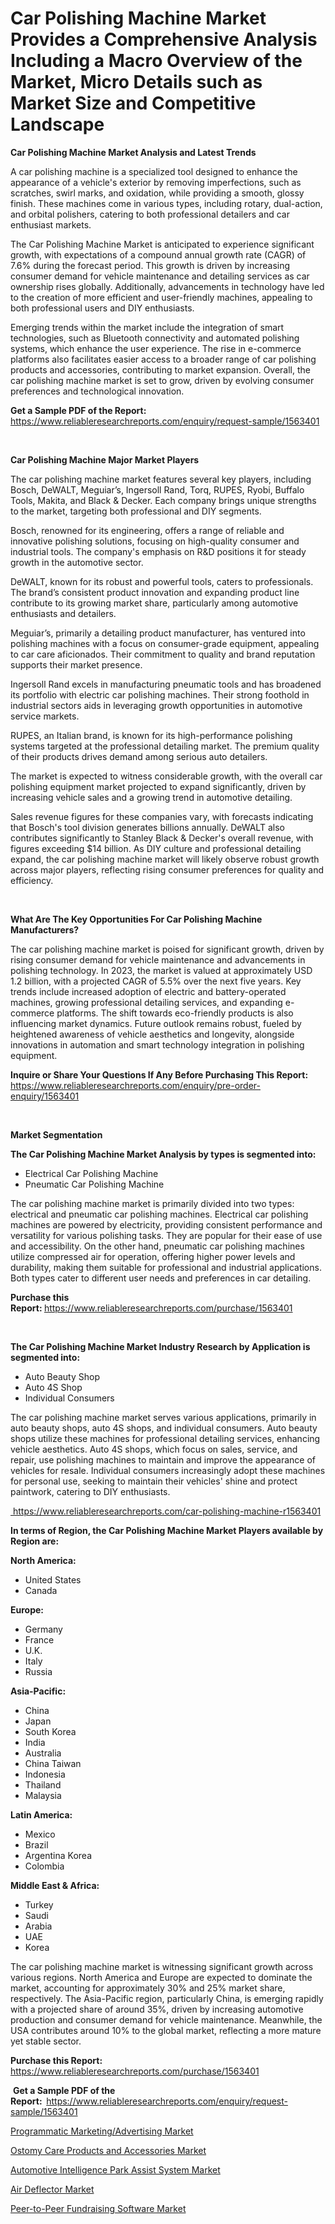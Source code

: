 <p><h1>Car Polishing Machine Market Provides a Comprehensive Analysis Including a Macro Overview of the Market, Micro Details such as Market Size and Competitive Landscape</h1></p><p><strong>Car Polishing Machine Market Analysis and Latest Trends</strong></p>
<p><p>A car polishing machine is a specialized tool designed to enhance the appearance of a vehicle's exterior by removing imperfections, such as scratches, swirl marks, and oxidation, while providing a smooth, glossy finish. These machines come in various types, including rotary, dual-action, and orbital polishers, catering to both professional detailers and car enthusiast markets.</p><p>The Car Polishing Machine Market is anticipated to experience significant growth, with expectations of a compound annual growth rate (CAGR) of 7.6% during the forecast period. This growth is driven by increasing consumer demand for vehicle maintenance and detailing services as car ownership rises globally. Additionally, advancements in technology have led to the creation of more efficient and user-friendly machines, appealing to both professional users and DIY enthusiasts. </p><p>Emerging trends within the market include the integration of smart technologies, such as Bluetooth connectivity and automated polishing systems, which enhance the user experience. The rise in e-commerce platforms also facilitates easier access to a broader range of car polishing products and accessories, contributing to market expansion. Overall, the car polishing machine market is set to grow, driven by evolving consumer preferences and technological innovation.</p></p>
<p><strong>Get a Sample PDF of the Report:&nbsp;</strong> <a href="https://www.reliableresearchreports.com/enquiry/request-sample/1563401?utm_campaign=40&utm_medium=2&utm_source=Github&utm_content=ia&utm_term=03112024&utm_id=car-polishing-machine">https://www.reliableresearchreports.com/enquiry/request-sample/1563401</a></p>
<p>&nbsp;</p>
<p><strong>Car Polishing Machine Major Market Players</strong></p>
<p><p>The car polishing machine market features several key players, including Bosch, DeWALT, Meguiar’s, Ingersoll Rand, Torq, RUPES, Ryobi, Buffalo Tools, Makita, and Black & Decker. Each company brings unique strengths to the market, targeting both professional and DIY segments.</p><p>Bosch, renowned for its engineering, offers a range of reliable and innovative polishing solutions, focusing on high-quality consumer and industrial tools. The company's emphasis on R&D positions it for steady growth in the automotive sector.</p><p>DeWALT, known for its robust and powerful tools, caters to professionals. The brand’s consistent product innovation and expanding product line contribute to its growing market share, particularly among automotive enthusiasts and detailers.</p><p>Meguiar’s, primarily a detailing product manufacturer, has ventured into polishing machines with a focus on consumer-grade equipment, appealing to car care aficionados. Their commitment to quality and brand reputation supports their market presence.</p><p>Ingersoll Rand excels in manufacturing pneumatic tools and has broadened its portfolio with electric car polishing machines. Their strong foothold in industrial sectors aids in leveraging growth opportunities in automotive service markets.</p><p>RUPES, an Italian brand, is known for its high-performance polishing systems targeted at the professional detailing market. The premium quality of their products drives demand among serious auto detailers.</p><p>The market is expected to witness considerable growth, with the overall car polishing equipment market projected to expand significantly, driven by increasing vehicle sales and a growing trend in automotive detailing.</p><p>Sales revenue figures for these companies vary, with forecasts indicating that Bosch's tool division generates billions annually. DeWALT also contributes significantly to Stanley Black & Decker's overall revenue, with figures exceeding $14 billion. As DIY culture and professional detailing expand, the car polishing machine market will likely observe robust growth across major players, reflecting rising consumer preferences for quality and efficiency.</p></p>
<p>&nbsp;</p>
<p><strong>What Are The Key Opportunities For Car Polishing Machine Manufacturers?</strong></p>
<p><p>The car polishing machine market is poised for significant growth, driven by rising consumer demand for vehicle maintenance and advancements in polishing technology. In 2023, the market is valued at approximately USD 1.2 billion, with a projected CAGR of 5.5% over the next five years. Key trends include increased adoption of electric and battery-operated machines, growing professional detailing services, and expanding e-commerce platforms. The shift towards eco-friendly products is also influencing market dynamics. Future outlook remains robust, fueled by heightened awareness of vehicle aesthetics and longevity, alongside innovations in automation and smart technology integration in polishing equipment.</p></p>
<p><strong>Inquire or Share Your Questions If Any Before Purchasing This Report:</strong> <a href="https://www.reliableresearchreports.com/enquiry/pre-order-enquiry/1563401?utm_campaign=40&utm_medium=2&utm_source=Github&utm_content=ia&utm_term=03112024&utm_id=car-polishing-machine">https://www.reliableresearchreports.com/enquiry/pre-order-enquiry/1563401</a></p>
<p>&nbsp;</p>
<p><strong>Market Segmentation</strong></p>
<p><strong>The Car Polishing Machine Market Analysis by types is segmented into:</strong></p>
<p><ul><li>Electrical Car Polishing Machine</li><li>Pneumatic Car Polishing Machine</li></ul></p>
<p><p>The car polishing machine market is primarily divided into two types: electrical and pneumatic car polishing machines. Electrical car polishing machines are powered by electricity, providing consistent performance and versatility for various polishing tasks. They are popular for their ease of use and accessibility. On the other hand, pneumatic car polishing machines utilize compressed air for operation, offering higher power levels and durability, making them suitable for professional and industrial applications. Both types cater to different user needs and preferences in car detailing.</p></p>
<p><strong>Purchase this Report:&nbsp;</strong><a href="https://www.reliableresearchreports.com/purchase/1563401?utm_campaign=40&utm_medium=2&utm_source=Github&utm_content=ia&utm_term=03112024&utm_id=car-polishing-machine">https://www.reliableresearchreports.com/purchase/1563401</a></p>
<p>&nbsp;</p>
<p><strong>The Car Polishing Machine Market Industry Research by Application is segmented into:</strong></p>
<p><ul><li>Auto Beauty Shop</li><li>Auto 4S Shop</li><li>Individual Consumers</li></ul></p>
<p><p>The car polishing machine market serves various applications, primarily in auto beauty shops, auto 4S shops, and individual consumers. Auto beauty shops utilize these machines for professional detailing services, enhancing vehicle aesthetics. Auto 4S shops, which focus on sales, service, and repair, use polishing machines to maintain and improve the appearance of vehicles for resale. Individual consumers increasingly adopt these machines for personal use, seeking to maintain their vehicles' shine and protect paintwork, catering to DIY enthusiasts.</p></p>
<p><a href="https://www.reliableresearchreports.com/car-polishing-machine-r1563401?utm_campaign=40&utm_medium=2&utm_source=Github&utm_content=ia&utm_term=03112024&utm_id=car-polishing-machine">&nbsp;https://www.reliableresearchreports.com/car-polishing-machine-r1563401</a></p>
<p><strong>In terms of Region, the Car Polishing Machine Market Players available by Region are:</strong></p>
<p>
    <p> <strong> North America: </strong>
        <ul>
            <li>United States</li>
            <li>Canada</li>
        </ul>
        </p> 
    <p> <strong> Europe: </strong>
        <ul>
            <li>Germany</li>
            <li>France</li>
            <li>U.K.</li>
            <li>Italy</li>
            <li>Russia</li>
        </ul>
        </p> 
    <p> <strong> Asia-Pacific: </strong>
        <ul>
            <li>China</li>
            <li>Japan</li>
            <li>South Korea</li>
            <li>India</li>
            <li>Australia</li>
            <li>China Taiwan</li>
            <li>Indonesia</li>
            <li>Thailand</li>
            <li>Malaysia</li>
        </ul>
        </p> 
    <p> <strong> Latin America: </strong>
        <ul>
            <li>Mexico</li>
            <li>Brazil</li>
            <li>Argentina Korea</li>
            <li>Colombia</li>
        </ul>
        </p> 
    <p> <strong> Middle East & Africa: </strong>
        <ul>
            <li>Turkey</li>
            <li>Saudi</li>
            <li>Arabia</li>
            <li>UAE</li>
            <li>Korea</li>
        </ul>
    </p>
    </p>
<p><p>The car polishing machine market is witnessing significant growth across various regions. North America and Europe are expected to dominate the market, accounting for approximately 30% and 25% market share, respectively. The Asia-Pacific region, particularly China, is emerging rapidly with a projected share of around 35%, driven by increasing automotive production and consumer demand for vehicle maintenance. Meanwhile, the USA contributes around 10% to the global market, reflecting a more mature yet stable sector.</p></p>
<p><strong>Purchase this Report: </strong><a href="https://www.reliableresearchreports.com/purchase/1563401?utm_campaign=40&utm_medium=2&utm_source=Github&utm_content=ia&utm_term=03112024&utm_id=car-polishing-machine">https://www.reliableresearchreports.com/purchase/1563401</a></p>
<p>&nbsp;<strong>Get a Sample PDF of the Report:&nbsp;&nbsp;</strong><a href="https://www.reliableresearchreports.com/enquiry/request-sample/1563401?utm_campaign=40&utm_medium=2&utm_source=Github&utm_content=ia&utm_term=03112024&utm_id=car-polishing-machine">https://www.reliableresearchreports.com/enquiry/request-sample/1563401</a></p>
<p><strong></strong></p>
<p><p><a href="https://www.linkedin.com/pulse/programmatic-marketingadvertising-momentum-charting-68-cagr-yyazf?utm_campaign=40&utm_medium=2&utm_source=Github&utm_content=ia&utm_term=03112024&utm_id=car-polishing-machine">Programmatic Marketing/Advertising Market</a></p><p><a href="https://issuu.com/reportprime-2/docs/ostomy-care-products-and-accessorie_68244ac3f0ba7d?utm_campaign=40&utm_medium=2&utm_source=Github&utm_content=ia&utm_term=03112024&utm_id=car-polishing-machine">Ostomy Care Products and Accessories Market</a></p><p><a href="https://github.com/alespiliffe/Market-Research-Report-List-1/blob/main/automotive-intelligence-park-assist-system-market.md?utm_campaign=40&utm_medium=2&utm_source=Github&utm_content=ia&utm_term=03112024&utm_id=car-polishing-machine">Automotive Intelligence Park Assist System Market</a></p><p><a href="https://github.com/darcy8m10dupre/Market-Research-Report-List-1/blob/main/air-deflector-market.md?utm_campaign=40&utm_medium=2&utm_source=Github&utm_content=ia&utm_term=03112024&utm_id=car-polishing-machine">Air Deflector Market</a></p><p><a href="https://www.linkedin.com/pulse/deep-dive-peer-to-peer-fundraising-software-market-itstrends-uczof?utm_campaign=40&utm_medium=2&utm_source=Github&utm_content=ia&utm_term=03112024&utm_id=car-polishing-machine">Peer-to-Peer Fundraising Software Market</a></p></p>